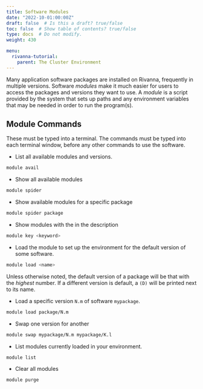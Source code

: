 ```yaml
---
title: Software Modules
date: "2022-10-01:00:00Z"
draft: false  # Is this a draft? true/false
toc: false  # Show table of contents? true/false
type: docs  # Do not modify.
weight: 430

menu:
  rivanna-tutorial:
    parent: The Cluster Environment
---
```


Many application software packages are installed on Rivanna, frequently in multiple versions.  Software _modules_ make it much easier for users to access the packages and versions they want to use.  A _module_ is a script provided by the system that sets up paths and any environment variables that may be needed in order to run the program(s).

## Module Commands

These must be typed into a terminal. The commands must be typed into each terminal window, before any other commands to use the software.

* List all available modules and versions.
```bash
module avail
``` 
* Show all available modules
```bash
module spider
``` 
* Show available modules for a specific package
```bash
module spider package
```
* Show modules with the <keyword> in the description
```bash
module key <keyword>  
```
* Load the module to set up the environment for the default version of some software.
```bash
module load <name>
```

Unless otherwise noted, the default version of a package will be that with the _highest_ number.  If a different version is default, a `(D)` will be printed next to its name.

* Load a specific version `N.m` of software `mypackage`.
```bash
module load package/N.m
```
* Swap one version for another
```bash
module swap mypackage/N.m mypackage/K.l
```
* List modules currently loaded in your environment.
```bash
module list 
```
* Clear all modules
```bash
module purge
```
